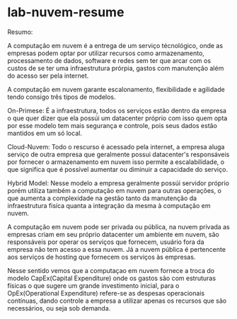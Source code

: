 # lab-nuvem-resume
Resumo:

A computação em nuvem é a entrega de um serviço técnológico, onde as empresas podem optar por utilizar recursos como armazenamento, processamento de dados, software e redes sem ter que arcar com os custos de se ter uma infraestrutura prórpia,   gastos com manutenção além do acesso ser pela internet.

A computação em nuvem garante escalonamento, flexibilidade e agilidade tendo consigo três tipos de modelos. 

On-Primese: É a infraestrutura, todos os serviços estão dentro da empresa o que quer dizer que ela possúi um datacenter próprio com isso quem opta por esse modelo tem mais segurança e controle, pois seus dados estão mantidos em um só local.

Cloud-Nuvem: Todo o rescurso é acessado pela internet, a empresa aluga serviço de outra empresa que geralmente possui datacenter's responsáveis por fornecer o armazenamento em nuvem isso permite a escalabilidade, o que significa que é possível aumentar ou diminuir a capacidade do serviço.

Hybrid Model: Nesse modelo a empresa geralmente possúi servidor próprio porém utiliza também a computação em nuvem para outras operações, o que aumenta a complexidade na gestão tanto da manutenção da infraestrutura fisíca quanta a integração da mesma à computação em nuvem.

A computação em nuvem pode ser privada ou pública, na nuvem privada as empresas criam em seu próprio datacenter um ambiente em nuvem, são responsáveis por operar os serviços que fornecem, usuário fora da empresa não tem acesso a essa nuvem. Já a nuvem pública é pertencente aos serviços de hosting que fornecem os serviços às empresas.

Nesse sentido vemos que a computaçao em nuvem fornece a troca do modelo CapEx(Capital Expenditure) onde os gastos são com estruturas físicas o que sugere um grande investimento inicial, para o OpEx(Operational Expenditure) refere-se as despesas operacionais contínuas, dando controle a empresa a utilizar apenas os recursos que são necessários, ou seja sob demanda.
